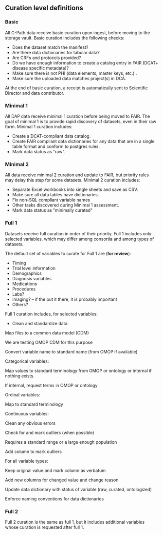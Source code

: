 ## Curation level definitions
### Basic 
All C-Path data receive basic curation upon ingest, before moving to the storage vault. Basic curation includes the following checks:

- Does the dataset match the manifest? 
- Are there data dictionaries for tabular data? 
- Are CRFs and protocols provided? 
- Do we have enough information to create a catalog entry in FAIR (DCAT+ disease specific metadata)?
- Make sure there is not PHI (data elements, master keys, etc.)  .
- Make sure the uploaded data matches project(s) in DCA.

At the end of basic curation, a receipt is automatically sent to Scientific Director and data contributor.

### Minimal 1
All DAP data receive minimal 1 curation before being moved to FAIR. The goal of minimal 1 is to provide rapid discovery of datasets, even in their raw form. Minimal 1 curation includes:
- Create a DCAT-compliant data catalog. 
- Create FAIR compliant data dictionaries for any data that are in a single table format and conform to postgres rules.
- Mark data status as "raw".

### Minimal 2
All data receive minimal 2 curation and update to FAIR, but priority rules may delay this step for some datasets. Minimal 2 curation includes:
- Separate Excel workbooks into single sheets and save as CSV.
- Make sure all data tables have dictionaries.
- Fix non-SQL compliant variable names
- Other tasks discovered during Minimal 1 assessment. 
- Mark data status as "minimally curated"

### Full 1
Datasets receive full curation in order of their priority. Full 1 includes only selected variables, which may differ among consortia and among  types of datasets.

The default set of variables to curate for Full 1 are (**for review**): 
- Timing 
- Trial level information 
- Demographics 
- Diagnosis variables 
- Medications 
- Procedures  
- Labs? 
- Imaging? – if the put it there, it is probably important 
- Others? 

Full 1 curation includes, for selected variables:
- Clean and standardize data: 

Map files to a common data model (CDM) 

 We are testing OMOP CDM for this purpose 

Convert variable name to standard name (from OMOP if available) 

Categorical variables: 

Map values to standard terminology from OMOP or ontology or internal if nothing exists. 

If internal, request terms in OMOP or ontology 

Ordinal variables: 

Map to standard terminology 

Continuous variables: 

Clean any obvious errors 

Check for and mark outliers (when possible) 

Requires a standard range or a large enough population 

Add column to mark outliers 

For all variable types: 

Keep original value and mark column as verbatum 

Add new columns for changed value and change reason 

Update data dictionary with status of variable (raw, curated, ontologized) 

Enforce naming conventions for data dictionaries 

### Full 2
Full 2 curation is the same as full 1, but it includes additional variables whose curation is requested after full 1.

